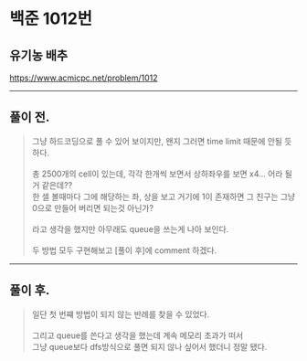 # 백준 1012번

## 유기농 배추
https://www.acmicpc.net/problem/1012
___
## 풀이 전.
> 그냥 하드코딩으로 풀 수 있어 보이지만, 왠지 그러면 time limit 때문에 안될 듯 하다. </br></br>
> 총 2500개의 cell이 있는데, 각각 한개씩 보면서 상하좌우를 보면 x4... 어라 될 거 같은데?? </br>
> 한 셀 볼때마다 그에 해당하는 좌, 상을 보고 거기에 1이 존재하면 그 친구는 그냥 0으로 만들어 버리면 되는것 아닌가?</br></br>
> 라고 생각을 했지만 아무래도 queue을 쓰는게 나아 보인다. </br></br>
> 두 방법 모두 구현해보고 [풀이 후]에 comment 하겠다.
___
## 풀이 후.
> 일단 첫 번쨰 방법이 되지 않는 반례를 찾을 수 있었다.</br></br>
> 그리고 queue를 쓴다고 생각을 했는데 계속 메모리 초과가 떠서</br>
> 그냥 queue보다 dfs방식으로 풀면 되지 않나 싶어서 했더니 정말 됐다.